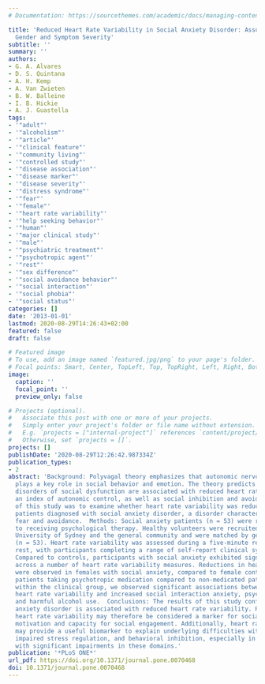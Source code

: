 ```yaml
---
# Documentation: https://sourcethemes.com/academic/docs/managing-content/

title: 'Reduced Heart Rate Variability in Social Anxiety Disorder: Associations with
  Gender and Symptom Severity'
subtitle: ''
summary: ''
authors:
- G. A. Alvares
- D. S. Quintana
- A. H. Kemp
- A. Van Zwieten
- B. W. Balleine
- I. B. Hickie
- A. J. Guastella
tags:
- '"adult"'
- '"alcoholism"'
- '"article"'
- '"clinical feature"'
- '"community living"'
- '"controlled study"'
- '"disease association"'
- '"disease marker"'
- '"disease severity"'
- '"distress syndrome"'
- '"fear"'
- '"female"'
- '"heart rate variability"'
- '"help seeking behavior"'
- '"human"'
- '"major clinical study"'
- '"male"'
- '"psychiatric treatment"'
- '"psychotropic agent"'
- '"rest"'
- '"sex difference"'
- '"social avoidance behavior"'
- '"social interaction"'
- '"social phobia"'
- '"social status"'
categories: []
date: '2013-01-01'
lastmod: 2020-08-29T14:26:43+02:00
featured: false
draft: false

# Featured image
# To use, add an image named `featured.jpg/png` to your page's folder.
# Focal points: Smart, Center, TopLeft, Top, TopRight, Left, Right, BottomLeft, Bottom, BottomRight.
image:
  caption: ''
  focal_point: ''
  preview_only: false

# Projects (optional).
#   Associate this post with one or more of your projects.
#   Simply enter your project's folder or file name without extension.
#   E.g. `projects = ["internal-project"]` references `content/project/deep-learning/index.md`.
#   Otherwise, set `projects = []`.
projects: []
publishDate: '2020-08-29T12:26:42.987334Z'
publication_types:
- 2
abstract: 'Background: Polyvagal theory emphasizes that autonomic nervous system functioning
  plays a key role in social behavior and emotion. The theory predicts that psychiatric
  disorders of social dysfunction are associated with reduced heart rate variability,
  an index of autonomic control, as well as social inhibition and avoidance. The purpose
  of this study was to examine whether heart rate variability was reduced in treatment-seeking
  patients diagnosed with social anxiety disorder, a disorder characterized by social
  fear and avoidance.  Methods: Social anxiety patients (n = 53) were recruited prior
  to receiving psychological therapy. Healthy volunteers were recruited through the
  University of Sydney and the general community and were matched by gender and age
  (n = 53). Heart rate variability was assessed during a five-minute recording at
  rest, with participants completing a range of self-report clinical symptom measures.  Results:
  Compared to controls, participants with social anxiety exhibited significant reductions
  across a number of heart rate variability measures. Reductions in heart rate variability
  were observed in females with social anxiety, compared to female controls, and in
  patients taking psychotropic medication compared to non-medicated patients. Finally,
  within the clinical group, we observed significant associations between reduced
  heart rate variability and increased social interaction anxiety, psychological distress,
  and harmful alcohol use.  Conclusions: The results of this study confirm that social
  anxiety disorder is associated with reduced heart rate variability. Resting state
  heart rate variability may therefore be considered a marker for social approach-related
  motivation and capacity for social engagement. Additionally, heart rate variability
  may provide a useful biomarker to explain underlying difficulties with social approach,
  impaired stress regulation, and behavioral inhibition, especially in disorders associated
  with significant impairments in these domains.'
publication: '*PLoS ONE*'
url_pdf: https://doi.org/10.1371/journal.pone.0070468
doi: 10.1371/journal.pone.0070468
---
```

